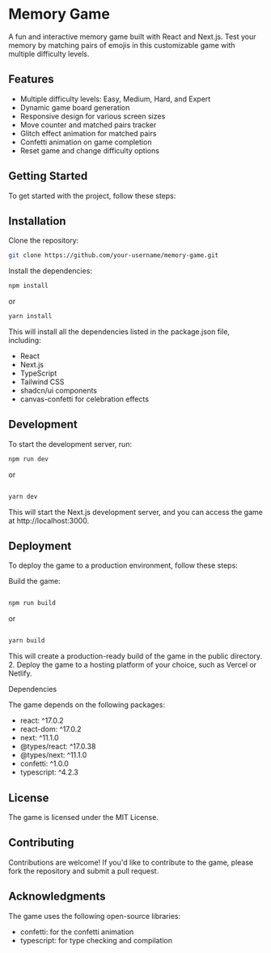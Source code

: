 # Memory Game

A fun and interactive memory game built with React and Next.js. Test your memory by matching pairs of emojis in this customizable game with multiple difficulty levels.

## Features

- Multiple difficulty levels: Easy, Medium, Hard, and Expert
- Dynamic game board generation
- Responsive design for various screen sizes
- Move counter and matched pairs tracker
- Glitch effect animation for matched pairs
- Confetti animation on game completion
- Reset game and change difficulty options


## Getting Started

To get started with the project, follow these steps:

## Installation
Clone the repository:

```bash
git clone https://github.com/your-username/memory-game.git
```
Install the dependencies:

```bash
npm install
```
or


```bash
yarn install
```
This will install all the dependencies listed in the package.json file, including:

- React
- Next.js
- TypeScript
- Tailwind CSS
- shadcn/ui components
- canvas-confetti for celebration effects
  
## Development
To start the development server, run:


```bash
npm run dev
```
or

```bash

yarn dev
```
This will start the Next.js development server, and you can access the game at http://localhost:3000.

## Deployment
To deploy the game to a production environment, follow these steps:

Build the game:
```bash

npm run build
```
or
```bash

yarn build
```
This will create a production-ready build of the game in the public directory. 2. Deploy the game to a hosting platform of your choice, such as Vercel or Netlify.

Dependencies

The game depends on the following packages:

- react: ^17.0.2
- react-dom: ^17.0.2
- next: ^11.1.0
- @types/react: ^17.0.38
- @types/next: ^11.1.0
- confetti: ^1.0.0
- typescript: ^4.2.3
## License

The game is licensed under the MIT License.

## Contributing

Contributions are welcome! If you'd like to contribute to the game, please fork the repository and submit a pull request.

## Acknowledgments

The game uses the following open-source libraries:

- confetti: for the confetti animation
- typescript: for type checking and compilation
